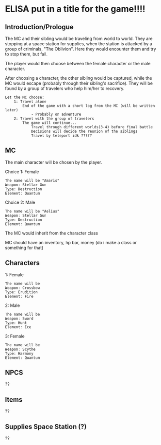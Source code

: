 # ELISA put in a title for the game!!!!

## Introduction/Prologue

The MC and their sibling would be traveling from world to world. They are stopping at a space station for supplies, when the station is attacked by a group of criminals, "The Oblivion". Here they would encounter them and try to stop them, but fail. 

The player would then choose between the female character or the male character.

After choosing a character, the other sibling would be captured, while the MC would escape (probably through their sibling's sacrifice). They will be found by a group of travelers who help him/her to recovery.

    Let the MC choose:
        1: Travel alone
            End of the game with a short log from the MC (will be written later)
                - Probably on adventure
        2: Travel with the group of travelers
            The game will continue...
                Travel through different worlds(3-4) before final battle
                Decisions will decide the reunion of the siblings
                Travel by teleport idk ?????
    

## MC

The main character will be chosen by the player.

Choice 1: Female
    
    The name will be "Amaris"
    Weapon: Stellar Gun
    Type: Destruction
    Element: Quantum

Choice 2: Male

    The name will be "Aelius"
    Weapon: Stellar Gun
    Type: Destruction
    Element: Quantum

The MC would inherit from the character class

MC should have an inventory, hp bar, money (do i make a class or something for that)

## Characters

1: Female
    
    The name will be
    Weapon: Crossbow
    Type: Erudition
    Element: Fire

2: Male

    The name will be
    Weapon: Sword
    Type: Hunt
    Element: Ice


3: Female

    The name will be 
    Weapon: Scythe
    Type: Harmony
    Element: Quantum



## NPCS

??

## Items

??

## Supplies Space Station (?)

??